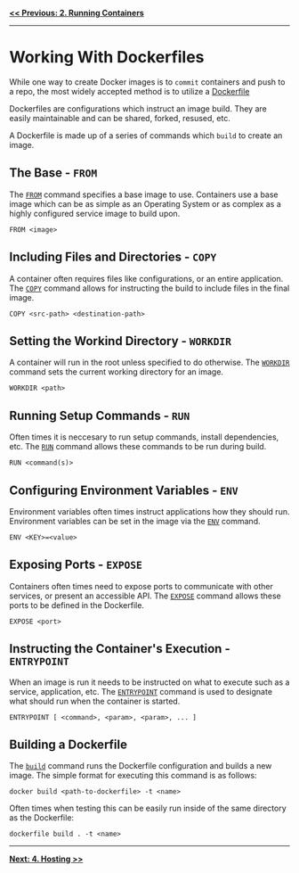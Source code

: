 **[<< Previous: 2. Running Containers](../2.Running-Containers)**

---

# Working With Dockerfiles

While one way to create Docker images is to `commit` containers and push to a repo, the most widely accepted method is to utilize a [Dockerfile](https://docs.docker.com/engine/reference/builder/)

Dockerfiles are configurations which instruct an image build. They are easily maintainable and can be shared, forked, resused, etc.

A Dockerfile is made up of a series of commands which `build` to create an image.

## The Base - `FROM`

The [`FROM`](https://docs.docker.com/engine/reference/builder/#from) command specifies a base image to use. Containers use a base image which can be as simple as an Operating System or as complex as a highly configured service image to build upon.

```
FROM <image>
```

## Including Files and Directories - `COPY`

A container often requires files like configurations, or an entire application. The [`COPY`](https://docs.docker.com/engine/reference/builder/#copy) command allows for instructing the build to include files in the final image.

```
COPY <src-path> <destination-path>
```

## Setting the Workind Directory - `WORKDIR`

A container will run in the root unless specified to do otherwise. The [`WORKDIR`](https://docs.docker.com/engine/reference/builder/#workdir) command sets the current working directory for an image.

```
WORKDIR <path>
```

## Running Setup Commands - `RUN`

Often times it is neccesary to run setup commands, install dependencies, etc. The [`RUN`](https://docs.docker.com/engine/reference/builder/#run) command allows these commands to be run during build.

```
RUN <command(s)>
```

## Configuring Environment Variables - `ENV`

Environment variables often times instruct applications how they should run. Environment variables can be set in the image via the [`ENV`](https://docs.docker.com/engine/reference/builder/#env) command.

```
ENV <KEY>=<value>
```

## Exposing Ports - `EXPOSE`

Containers often times need to expose ports to communicate with other services, or present an accessible API. The [`EXPOSE`]() command allows these ports to be defined in the Dockerfile.

```
EXPOSE <port>
```

## Instructing the Container's Execution - `ENTRYPOINT`

When an image is run it needs to be instructed on what to execute such as a service, application, etc. The [`ENTRYPOINT`](https://docs.docker.com/engine/reference/builder/#entrypoint) command is used to designate what should run when the container is started.

```
ENTRYPOINT [ <command>, <param>, <param>, ... ]
```

## Building a Dockerfile

The [`build`](https://docs.docker.com/engine/reference/commandline/build/) command runs the Dockerfile configuration and builds a new image. The simple format for executing this command is as follows:

```
docker build <path-to-dockerfile> -t <name>
```

Often times when testing this can be easily run inside of the same directory as the Dockerfile:

```
dockerfile build . -t <name>
```

---

**[Next: 4. Hosting >>](../4.Hosting)**